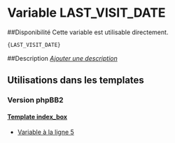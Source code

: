 # Variable LAST_VISIT_DATE

##Disponibilité
Cette variable est utilisable directement.

```html
{LAST_VISIT_DATE}
```

##Description
[*Ajouter une description*](https://fa-tvars.appspot.com/var/LAST_VISIT_DATE)

## Utilisations dans les templates

### Version phpBB2

#### [Template index_box](subsilver/index_box.md#readme)
* [Variable &agrave; la ligne 5](../subsilver/index_box.tpl#L5)